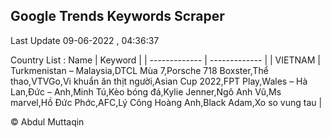 

## Google Trends Keywords Scraper 
 
Last Update 09-06-2022 , 04:36:37

Country List :
 Name  | Keyword |
| ------------- | ------------- |
| VIETNAM | Turkmenistan – Malaysia,DTCL Mùa 7,Porsche 718 Boxster,Thể thao,VTVGo,Vi khuẩn ăn thịt người,Asian Cup 2022,FPT Play,Wales – Hà Lan,Đức – Anh,Minh Tú,Kèo bóng đá,Kylie Jenner,Ngô Anh Vũ,Ms marvel,Hồ Đức Phớc,AFC,Lý Công Hoàng Anh,Black Adam,Xo so vung tau |



© Abdul Muttaqin 

